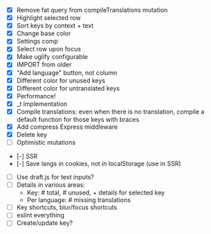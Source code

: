 - [x] Remove fat query from compileTranslations mutation
- [x] Highlight selected row
- [x] Sort keys by context + text
- [x] Change base color
- [x] Settings comp
- [x] Select row upon focus
- [x] Make uglify configurable
- [x] IMPORT from older
- [x] "Add language" button, not column
- [x] Different color for unused keys
- [x] Different color for untranslated keys
- [x] Performance!
- [x] _t implementation
- [x] Compile translations: even when there is no translation, compile a default function for those keys with braces
- [x] Add compress Express middleware
- [x] Delete key
- [ ] Optimistic mutations
- [-] SSR
- [-] Save langs in cookies, not in localStorage (use in SSR)
- [ ] Use draft.js for text inputs?
- [ ] Details in various areas:
    + Key: # total, # unused, + details for selected key
    + Per language: # missing translations
- [ ] Key shortcuts, blur/focus shortcuts
- [ ] eslint everything
- [ ] Create/update key?
